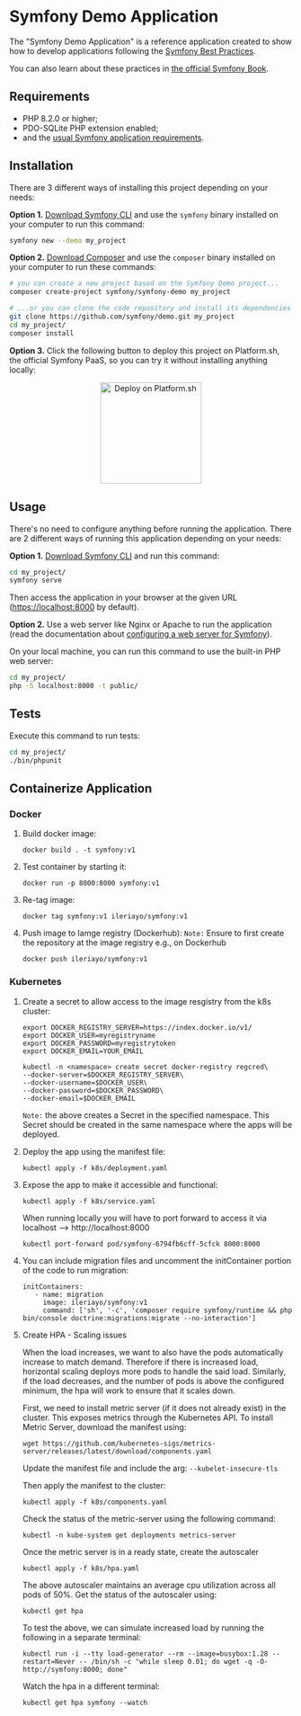 Symfony Demo Application
========================

The "Symfony Demo Application" is a reference application created to show how
to develop applications following the [Symfony Best Practices][1].

You can also learn about these practices in [the official Symfony Book][5].

Requirements
------------

  * PHP 8.2.0 or higher;
  * PDO-SQLite PHP extension enabled;
  * and the [usual Symfony application requirements][2].

Installation
------------

There are 3 different ways of installing this project depending on your needs:

**Option 1.** [Download Symfony CLI][4] and use the `symfony` binary installed
on your computer to run this command:

```bash
symfony new --demo my_project
```

**Option 2.** [Download Composer][6] and use the `composer` binary installed
on your computer to run these commands:

```bash
# you can create a new project based on the Symfony Demo project...
composer create-project symfony/symfony-demo my_project

# ...or you can clone the code repository and install its dependencies
git clone https://github.com/symfony/demo.git my_project
cd my_project/
composer install
```

**Option 3.** Click the following button to deploy this project on Platform.sh,
the official Symfony PaaS, so you can try it without installing anything locally:

<p align="center">
<a href="https://console.platform.sh/projects/create-project?template=https://raw.githubusercontent.com/symfonycorp/platformsh-symfony-template-metadata/main/symfony-demo.template.yaml&utm_content=symfonycorp&utm_source=github&utm_medium=button&utm_campaign=deploy_on_platform"><img src="https://platform.sh/images/deploy/lg-blue.svg" alt="Deploy on Platform.sh" width="180px" /></a>
</p>

Usage
-----

There's no need to configure anything before running the application. There are
2 different ways of running this application depending on your needs:

**Option 1.** [Download Symfony CLI][4] and run this command:

```bash
cd my_project/
symfony serve
```

Then access the application in your browser at the given URL (<https://localhost:8000> by default).

**Option 2.** Use a web server like Nginx or Apache to run the application
(read the documentation about [configuring a web server for Symfony][3]).

On your local machine, you can run this command to use the built-in PHP web server:

```bash
cd my_project/
php -S localhost:8000 -t public/
```

Tests
-----

Execute this command to run tests:

```bash
cd my_project/
./bin/phpunit
```

[1]: https://symfony.com/doc/current/best_practices.html
[2]: https://symfony.com/doc/current/setup.html#technical-requirements
[3]: https://symfony.com/doc/current/setup/web_server_configuration.html
[4]: https://symfony.com/download
[5]: https://symfony.com/book
[6]: https://getcomposer.org/


## Containerize Application

### Docker
1. Build docker image:  
    ```
    docker build . -t symfony:v1
    ```

2. Test container by starting it:
    ```
    docker run -p 8000:8000 symfony:v1
    ```
  
3. Re-tag image:
    ```
    docker tag symfony:v1 ileriayo/symfony:v1
    ```

3. Push image to Iamge registry (Dockerhub):
  `Note:` Ensure to first create the repository at the image registry e.g., on Dockerhub 
    ```
    docker push ileriayo/symfony:v1
    ```

### Kubernetes
1. Create a secret to allow access to the image resgistry from the k8s cluster:
    ```
    export DOCKER_REGISTRY_SERVER=https://index.docker.io/v1/
    export DOCKER_USER=myregistryname
    export DOCKER_PASSWORD=myregistrytoken
    export DOCKER_EMAIL=YOUR_EMAIL

    kubectl -n <namespace> create secret docker-registry regcred\
    --docker-server=$DOCKER_REGISTRY_SERVER\
    --docker-username=$DOCKER_USER\
    --docker-password=$DOCKER_PASSWORD\
    --docker-email=$DOCKER_EMAIL
    ```
    `Note:` the above creates a Secret in the specified namespace. This Secret should be created in the same namespace where the apps will be deployed.


2. Deploy the app using the manifest file:
    ```
    kubectl apply -f k8s/deployment.yaml
    ```

3. Expose the app to make it accessible and functional:
    ```
    kubectl apply -f k8s/service.yaml
    ```

    When running locally you will have to port forward to access it via localhost -->  http://localhost:8000
    ```
    kubectl port-forward pod/symfony-6794fb6cff-5cfck 8000:8000
    ```
   
4. You can include migration files and uncomment the initContainer portion of the code to run migration:
    ```
    initContainers:
       - name: migration
         image: ileriayo/symfony:v1
         command: ['sh', '-c', 'composer require symfony/runtime && php bin/console doctrine:migrations:migrate --no-interaction']
    ```

5. Create HPA - Scaling issues

    When the load increases, we want to also have the pods automatically increase to match demand. Therefore if there is increased load, horizontal scaling deploys more pods to handle the said load. Similarly, if the load decreases, and the number of pods is above the configured minimum, the hpa will work to ensure that it scales down.

    First, we need to install metric server (if it does not already exist) in the cluster. This exposes metrics through the Kubernetes API. To install Metric Server, download the manifest using:
    ```
    wget https://github.com/kubernetes-sigs/metrics-server/releases/latest/download/components.yaml
    ```
    Update the manifest file and include the arg: `--kubelet-insecure-tls`

    Then apply the manifest to the cluster:
    ```
    kubectl apply -f k8s/components.yaml
    ```

    Check the status of the metric-server using the following command:
    ```
    kubectl -n kube-system get deployments metrics-server
    ```

    Once the metric server is in a ready state, create the autoscaler
    ```
    kubectl apply -f k8s/hpa.yaml
    ```
    The above autoscaler maintains an average cpu utilization across all pods of 50%. Get the status of the autoscaler using:
    ```
    kubectl get hpa
    ```


    
    To test the above, we can simulate increased load by running the following in a separate terminal:
    ```
    kubectl run -i --tty load-generator --rm --image=busybox:1.28 --restart=Never -- /bin/sh -c "while sleep 0.01; do wget -q -O- http://symfony:8000; done"
    ```

    Watch the hpa in a different terminal:
    ```
    kubectl get hpa symfony --watch
    ```